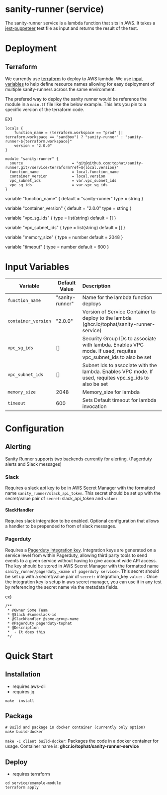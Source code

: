 # sanity-runner (service)

The sanity-runner service is a lambda function that sits in AWS. It takes a [jest-puppeteer](https://github.com/smooth-code/jest-puppeteer) test file as input and returns the result of the test.


# Deployment 

##  Terraform

We currently use [terraform](https://www.terraform.io/docs/index.html) to deploy to AWS lambda. We use [input variables](https://www.terraform.io/docs/language/values/variables.html) to help define resource names allowing for easy deployment of multiple sanity-runners across the same environment.

The prefered way to deploy the sanity runner would be reference the module in a `main.tf` file like the below example. This lets you pin to a specific version of the terraform code. 

EX)
```
locals {
    function_name = (terraform.workspace == "prod" || terraform.workspace == "sandbox") ? "sanity-runner" : "sanity-runner-${terraform.workspace}"
    version = "2.0.0"
}

module "sanity-runner" {
  source                      = "git@github.com:tophat/sanity-runner.git//service/terraform?ref=${local.version}"
  function_name		          = local.function_name
  container_version           = local.version
  vpc_subnet_ids              = var.vpc_subnet_ids
  vpc_sg_ids                  = var.vpc_sg_ids
}

```


variable "function_name" {
    default = "sanity-runner"
    type = string
}

variable "container_version" {
    default = "2.0.0"
    type = string
}

variable "vpc_sg_ids" {
    type = list(string)
    default = []
}

variable "vpc_subnet_ids" {
    type = list(string)
    default = []
}

variable "memory_size" {
    type = number
    default = 2048
}

variable "timeout" {
    type = number
    default = 600
}
# Input Variables

| Variable                      | Default Value                                         | Description   |
| ----------------------------- |-----------------------------------------------------  |:----------------|
| `function_name`               | "sanity-runner"                                       | Name for the lambda function deploys |
| `container_version`           | "2.0.0"                                               | Version of Service Container to deploy to the lambda (ghcr.io/tophat/sanity-runner-service) |
| `vpc_sg_ids`                  | []                                                    | Security Group IDs to associate with lambda. Enables VPC mode. If used, requites vpc_subnet_ids to also be set  |
| `vpc_subnet_ids`              | []                                                    | Subnet Ids to associate with the lambda. Enables VPC mode. If used, requites vpc_sg_ids to also be set |
| `memory_size`                 | 2048                                                  | Memory_size for lambda  |
| `timeout`                     | 600                                                   | Sets Default timeout for lambda invocation |



# Configuration 

## Alerting 

Sanity Runner supports two backends currently for alerting. (Pagerduty alerts and Slack messages)

### Slack

Requires a slack api key to be in AWS Secret Manager with the formatted name `sanity_runner/slack_api_token`. This secret should be set up with the secret/value pair of `secret:`slack_api_token and `value:` <insert slack_api_token>

#### SlackHandler

Requires slack integration to be enabled. Optional configuration that allows a handler to be prepended to from of slack messages. 

### Pagerduty

Requires a [Pagerduty integration key](https://developer.pagerduty.com/docs/events-api-v2/overview/). Integration keys are generated on a service level from within Pagerduty, allowing third party tools to send events to a given service without having to give account wide API access. The key should be stored in AWS Secret Manager with the formatted name `sanity_runner/pagerduty_<name of pagerduty service>`. This secret should be set up with a secret/value pair of `secret:` integration_key `value:` <integration key for intended service>. Once the integration key is setup in aws secret manager, you can use it in any test by referencing the secret name via the metadata fields.

ex)

```
/**
 * @Owner Some Team
 * @Slack #someslack-id
 * @SlackHandler @some-group-name
 * @Pagerduty pagerduty-tophat
 * @Description 
 *  - It does this
 */
```


# Quick Start

## Installation
* requires aws-cli
* requires jq

```
make  install
```

## Package

```
# Build and package in docker container (currently only option)
make build-docker
```
`make -C client build-docker`: Packages the code in a docker container for usage. Container name is: **ghcr.io/tophat/sanity-runner-service**


## Deploy 
* requires terraform

```
cd service/example-module
terraform apply
```
